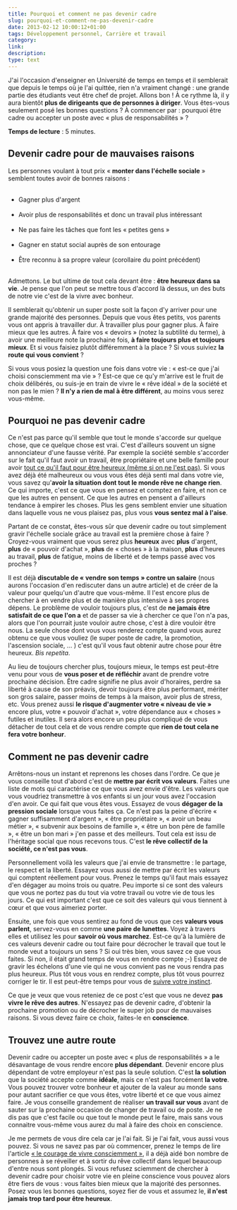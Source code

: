 ```yaml
---
title: Pourquoi et comment ne pas devenir cadre
slug: pourquoi-et-comment-ne-pas-devenir-cadre
date: 2013-02-12 10:00:12+01:00
tags: Développement personnel, Carrière et travail
category: 
link: 
description: 
type: text
---
```


<p><p>J'ai l'occasion d'enseigner en Université de temps en temps et il semblerait que depuis le temps où je l'ai quittée, rien n'a vraiment changé : une grande partie des étudiants veut être chef de projet. Allons bon ! À ce rythme là, il y aura bientôt <strong>plus de dirigeants que de personnes à diriger</strong>. Vous êtes-vous seulement posé les bonnes questions ? À commencer par : pourquoi être cadre ou accepter un poste avec « plus de responsabilités » ?</p></p>
<!-- TEASER_END -->
<p><p><strong>Temps de lecture</strong> : 5 minutes.</p></p>

<p><h2>Devenir cadre pour de mauvaises raisons</h2></p>

<p><p>Les personnes voulant à tout prix « <strong>monter dans l'échelle sociale</strong> » semblent toutes avoir de bonnes raisons :</p></p>

<p><ul><br /><li>Gagner plus d'argent</li><br /><li>Avoir plus de responsabilités et donc un travail plus intéressant</li><br /><li>Ne pas faire les tâches que font les « petites gens »</li><br /><li>Gagner en statut social auprès de son entourage</li><br /><li>Être reconnu à sa propre valeur (corollaire du point précédent)</li><br /></ul></p>

<p><p>Admettons. Le but ultime de tout cela devant être : <strong>être heureux dans sa vie</strong>. Je pense que l'on peut se mettre tous d'accord là dessus, un des buts de notre vie c'est de la vivre avec bonheur.</p></p>

<p><p>Il semblerait qu'obtenir un super poste soit la façon d'y arriver pour une grande majorité des personnes. Depuis que vous êtes petits, vos parents vous ont appris à travailler dur. À travailler plus pour gagner plus. À faire mieux que les autres. À faire vos « devoirs » (notez la subtilité du terme), à avoir une meilleure note la prochaine fois, <strong>à faire toujours plus et toujours mieux</strong>. Et si vous faisiez plutôt différemment à la place ? Si vous suiviez <strong>la route qui vous convient</strong> ?</p></p>

<p><p>Si vous vous posiez la question une fois dans votre vie : « est-ce que j'ai choisi consciemment ma vie » ? Est-ce que ce qu'y m'arrive est le fruit de choix délibérés, ou suis-je en train de vivre le « rêve idéal » de la société et non pas le mien ? <strong>Il n'y a rien de mal à être différent</strong>, au moins vous serez vous-même.</p></p>

<p><h2>Pourquoi ne pas devenir cadre</h2></p>

<p><p>Ce n'est pas parce qu'il semble que tout le monde s'accorde sur quelque chose, que ce quelque chose est vrai. C'est d'ailleurs souvent un signe annonciateur d'une fausse vérité. Par exemple la société semble s'accorder sur le fait qu'il faut avoir un travail, être propriétaire et une belle famille pour avoir <a href="/jai-pourtant-tout-ce-quil-faut-pour-etre-heureux/">tout ce qu'il faut pour être heureux (même si on ne l'est pas)</a>. Si vous avez déjà été malheureux ou vous vous êtes déjà senti mal dans votre vie, vous savez qu'<strong>avoir la situation dont tout le monde rêve ne change rien</strong>. Ce qui importe, c'est ce que vous en pensez et comptez en faire, et non ce que les autres en pensent. Ce que les autres en pensent a d'ailleurs tendance à empirer les choses. Plus les gens semblent envier une situation dans laquelle vous ne vous plaisez pas, plus vous <strong>vous sentez mal à l'aise</strong>.</p></p>

<p><p>Partant de ce constat, êtes-vous sûr que devenir cadre ou tout simplement gravir l'échelle sociale grâce au travail est la première chose à faire ? Croyez-vous vraiment que vous serez plus <strong>heureux</strong> avec <strong>plus</strong> d'argent, <strong>plus</strong> de « pouvoir d'achat », <strong>plus</strong> de « choses » à la maison, <strong>plus</strong> d'heures au travail, <strong>plus</strong> de fatigue, moins de liberté et de temps passé avec vos proches ?</p></p>

<p><p>Il est déjà <strong>discutable de « vendre son temps » contre un salaire</strong> (nous aurons l'occasion d'en rediscuter dans un autre article) et de créer de la valeur pour quelqu'un d'autre que vous-même. Il l'est encore plus de chercher à en vendre plus et de manière plus intensive à ses propres dépens. Le problème de vouloir toujours plus, c'est de <strong>ne jamais être satisfait de ce que l'on a</strong> et de passer sa vie à chercher ce que l'on n'a pas, alors que l'on pourrait juste vouloir autre chose, c'est à dire vouloir être nous. La seule chose dont vous vous renderez compte quand vous aurez obtenu ce que vous vouliez (le super poste de cadre, la promotion, l'ascension sociale, … ) c'est qu'il vous faut obtenir autre chose pour être heureux. <em>Bis repetita</em>.</p></p>

<p><p>Au lieu de toujours chercher plus, toujours mieux, le temps est peut-être venu pour vous de <strong>vous poser et de réfléchir</strong> avant de prendre votre prochaine décision. Être cadre signifie ne plus avoir d'horaires, perdre sa liberté à cause de son préavis, devoir toujours être plus performant, mériter son gros salaire, passer moins de temps à la maison, avoir plus de stress, etc. Vous prenez aussi <strong>le risque d'augmenter votre « niveau de vie »</strong> encore plus, votre « pouvoir d'achat », votre dépendance aux « choses » futiles et inutiles. Il sera alors encore un peu plus compliqué de vous détacher de tout cela et de vous rendre compte que <strong>rien de tout cela ne fera votre bonheur</strong>.</p></p>

<p><h2>Comment ne pas devenir cadre</h2></p>

<p><p>Arrêtons-nous un instant et reprenons les choses dans l'ordre. Ce que je vous conseille tout d'abord c'est de <strong>mettre par écrit vos valeurs</strong>. Faites une liste de mots qui caractérise ce que vous avez envie d'être. Les valeurs que vous voudriez transmettre à vos enfants si un jour vous avez l'occasion d'en avoir. Ce qui fait que vous êtes vous. Essayez de vous <strong>dégager de la pression sociale</strong> lorsque vous faites ça. Ce n'est pas la peine d'écrire « gagner suffisamment d'argent », « être propriétaire », « avoir un beau métier », « subvenir aux besoins de famille », « être un bon père de famille », « être un bon mari » j'en passe et des meilleurs. Tout cela est issu de l'héritage social que nous recevons tous. C'est <strong>le rêve collectif de la société, ce n'est pas vous</strong>.</p></p>

<p><p>Personnellement voilà les valeurs que j'ai envie de transmettre : le partage, le respect et la liberté. Essayez vous aussi de mettre par écrit les valeurs qui comptent réellement pour vous. Prenez le temps qu'il faut mais essayez d'en dégager au moins trois ou quatre. Peu importe si ce sont des valeurs que vous ne portez pas du tout via votre travail ou votre vie de tous les jours. Ce qui est important c'est que ce soit des valeurs qui vous tiennent à cœur et que vous aimeriez porter.</p></p>

<p><p>Ensuite, une fois que vous sentirez au fond de vous que ces <strong>valeurs vous parlent</strong>, servez-vous en comme <strong>une paire de lunettes</strong>. Voyez à travers elles et utilisez les pour <strong>savoir où vous marchez</strong>. Est-ce qu'à la lumière de ces valeurs devenir cadre ou tout faire pour décrocher le travail que tout le monde veut a toujours un sens ? Si oui très bien, vous savez ce que vous faites. Si non, il était grand temps de vous en rendre compte ;-) Essayez de gravir les échelons d'une vie qui ne vous convient pas ne vous rendra pas plus heureux. Plus tôt vous vous en rendrez compte, plus tôt vous pourrez corriger le tir. Il est peut-être temps pour vous de <a href="/comment-choisir-sa-vie-suivre-son-instinct/">suivre votre instinct</a>.</p></p>

<p><p>Ce que je veux que vous reteniez de ce post c'est que vous ne devez <strong>pas vivre le rêve des autres</strong>. N'essayez pas de devenir cadre, d'obtenir la prochaine promotion ou de décrocher le super job pour de mauvaises raisons. Si vous devez faire ce choix, faites-le en <strong>conscience</strong>.</p></p>

<p><h2>Trouvez une autre route</h2></p>

<p><p>Devenir cadre ou accepter un poste avec « plus de responsabilités » a le désavantage de vous rendre encore <strong>plus dépendant</strong>. Devenir encore plus dépendant de votre employeur n'est pas la seule solution. C'est <strong>la solution</strong> que la société accepte comme <strong>idéale</strong>, mais ce n'est pas forcément <strong>la votre</strong>. Vous pouvez trouver votre bonheur et ajouter de la valeur au monde sans pour autant sacrifier ce que vous êtes, votre liberté et ce que vous aimez faire. Je vous conseille grandement de réaliser <strong>un travail sur vous</strong> avant de sauter sur la prochaine occasion de changer de travail ou de poste. Je ne dis pas que c'est facile ou que tout le monde peut le faire, mais sans vous connaitre vous-même vous aurez du mal à faire des choix en conscience.</p></p>

<p><p>Je me permets de vous dire cela car je l'ai fait. Si je l'ai fait, vous aussi vous pouvez. Si vous ne savez pas par où commencer, prenez le temps de lire l'article <a href="/le-courage-de-vivre-consciemment-steve-pavlina/">« le courage de vivre consciemment »</a>, il a déjà aidé bon nombre de personnes à se réveiller et à sortir du rêve collectif dans lequel beaucoup d'entre nous sont plongés. Si vous refusez sciemment de chercher à devenir cadre pour choisir votre vie en pleine conscience vous pouvez alors être fiers de vous : vous faites bien mieux que la majorité des personnes. Posez vous les bonnes questions, soyez fier de vous et assumez le, <strong>il n'est jamais trop tard pour être heureux</strong>.</p></p>
